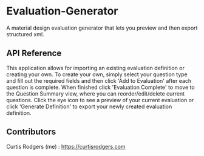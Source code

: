 # Evaluation-Generator
A material design evaluation generator that lets you preview and then export structured xml.

## API Reference


This application allows for importing an existing evaluation definition or creating your own.  To create your own, simply select your question type and fill out the required fields and then click 'Add to Evaluation' after each question is complete.  When finished click 'Evaluation Complete' to move to the Question Summary view, where you can reorder/edit/delete current questions.  Click the eye icon to see a preview of your current evaluation or click 'Generate Definition' to export your newly created evaluation definition.

## Contributors


Curtis Rodgers (me) : https://curtisrodgers.com
